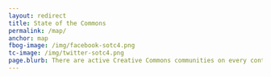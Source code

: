 ```yaml
---
layout: redirect
title: State of the Commons
permalink: /map/
anchor: map
fbog-image: /img/facebook-sotc4.png
tc-image: /img/twitter-sotc4.png
page.blurb: There are active Creative Commons communities on every continent on earth.
---
```


